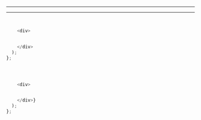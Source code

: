 
________________________________________________________________________________
________________________________________________________________________________










```jsx
```


```js

    <div>


    </div>
  );
};
```


```js



    <div>


    </div>}
  );
};
```





